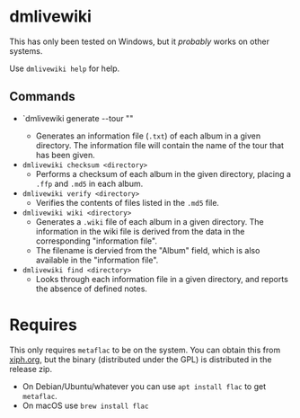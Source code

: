 # dmlivewiki

This has only been tested on Windows, but it *probably* works on other systems.

Use `dmlivewiki help` for help.

## Commands

- `dmlivewiki generate --tour "<tour name>" <directory>
    - Generates an information file (`.txt`) of each album in a given directory. The information file will contain the name of the tour that has been given.
- `dmlivewiki checksum <directory>`
    - Performs a checksum of each album in the given directory, placing a `.ffp` and `.md5` in each album.
- `dmlivewiki verify <directory>`
    - Verifies the contents of files listed in the `.md5` file.
- `dmlivewiki wiki <directory>`
    - Generates a `.wiki` file of each album in a given directory. The information in the wiki file is derived from the data in the corresponding "information file".
    - The filename is dervied from the "Album" field, which is also available in the "information file".
- `dmlivewiki find <directory>`
    - Looks through each information file in a given directory, and reports the absence of defined notes.


# Requires
This only requires `metaflac` to be on the system. You can obtain this from [xiph.org](https://xiph.org/flac/download.html), but the binary (distributed under the GPL) is distributed in the release zip.

- On Debian/Ubuntu/whatever you can use `apt install flac` to get `metaflac`.
- On macOS use `brew install flac`